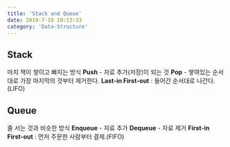 ```yaml
---
title: 'Stack and Queue'
date: 2019-7-19 10:13:33
category: 'Data-Structure'
---
```


## Stack

마치 책이 쌓이고 빠지는 방식
**Push** - 자료 추가(저장)이 되는 것
**Pop** - 쌓여있는 순서대로 가장 마지막의 것부터 제거한다.
**Last-in First-out** : 들어간 순서대로 나간다. (LIFO)

## Queue

줄 서는 것과 비슷한 방식
**Enqueue** - 자료 추가
**Dequeue** - 자료 제거
**First-in First-out** : 먼저 주문한 사람부터 결제.(FIFO)
